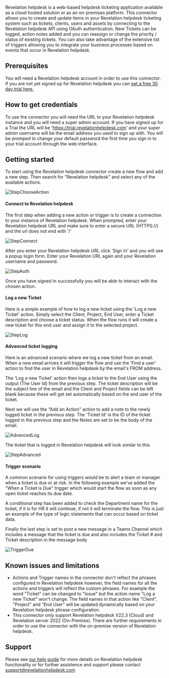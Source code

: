 Revelation helpdesk is a web-based helpdesk ticketing application available as a cloud hosted solution or as an on-premises platform. This connector allows you to create and update items in your Revelation helpdesk ticketing system such as tickets, clients, users and assets by connecting to the Revelation helpdesk API using OAuth authentication. 
New Tickets can be logged, action notes added and you can reassign or change the priority / status of existing tickets. You can also take advantage of the extensive list of triggers allowing you to integrate your business processes based on events that occur in Revelation helpdesk.


## Prerequisites

You will need a Revelation helpdesk account in order to use this connector. If you are not yet signed up for Revelation helpdesk you can [get a free 30 day trial here.](https://revelationhelpdesk.com/prime-free-trial#form)


## How to get credentials

To use the connector you will need the URL to your Revelation helpdesk instance and you will need a super admin account.
If you have signed up for a Trial the URL will be 'https://trial.revelationhelpdesk.com' and your super admin username will be the email address you used to sign up with. You will be promped to change your default password the first time you sign in to your trial account through the web interface.
  

## Getting started

To start using the Revelation helpdesk connector create a new flow and add a new step. Then search for "Revelation helpdesk" and select any of the available actions.

![StepChooseAction](https://revelationhelpdesk.com/images/api/screenshots/Step1-Choose-action.png)

#### Connect to Revelation helpdesk

The first step when adding a new action or trigger is to create a connection to your instance of Revelation helpdesk. When prompted, enter your Revelation helpdesk URL and make sure to enter a secure URL (HTTPS://) and the url does not end with '/'

![StepConnect](https://revelationhelpdesk.com/images/api/screenshots/Step1-Choose-action.png)

<p>After you enter your Revelation helpdesk URL click 'Sign In' and you will see a popup login form. Enter your Revelation URL again and your Revelation username and password.</p>

![StepAuth](https://revelationhelpdesk.com/images/api/screenshots/Auth-Combined.png)

<p>Once you have signed in successfully you will be able to interact with the chosen action.</p>

#### Log a new Ticket
<p>Here is a simple example of how to log a new ticket using the 'Log a new Ticket' action. Simply select the Client, Project, End User, enter a Ticket description and choose a ticket status. When the flow runs it will create a new ticket for this end user and assign it to the selected project.</p>

![StepLog](https://revelationhelpdesk.com/images/api/screenshots/Step5-LogATicket.png)

#### Advanced ticket logging
<p>Here is an advanced scenario where we log a new ticket from an email. When a new email arrives it will trigger the flow and use the 'Find a user' action to find the user in Revelation helpdesk by the email's FROM address. 
  
The 'Log a new Ticket' action then logs a ticket to the End User using the output (The User Id) from the previous step. The ticket description will be the subject line of the email and the Client and Project fields can be left blank because these will get set automatically based on the end user of the ticket.
  
Next we will use the "Add an Action" action to add a note to the newly logged ticket in the previous step. The 'Ticket Id' is the ID of the ticket logged in the previous step and the Notes are set to be the body of the email.</p>
![AdvancedLog](https://revelationhelpdesk.com/images/api/screenshots/Advanced-logATicket.png)

<p>The ticket that is logged in Revelation helpdesk will look similar to this</p>

![StepAdvanced](https://revelationhelpdesk.com/images/api/screenshots/Step6-Advanced.png)

#### Trigger scenario
<p>A common scenario for using triggers would be to alert a team or manager when a ticket is due or at risk. In the following example we've added the "When a Ticket is Due" trigger which would start the flow as soon as any open ticket reaches its due date.

A conditional step has been added to check the Department name for the ticket, if it is for HR it will continue, if not it will terminate the flow. This is just an example of the type of logic statements that can occur based on ticket data.

Finally the last step is set to post a new message in a Teams Channel which includes a message that the ticket is due and also includes the Ticket # and Ticket description in the message body</p>
![TriggerDue](https://revelationhelpdesk.com/images/api/screenshots/Trigger-ticket-due.png)


## Known issues and limitations

* Actions and Trigger names in the connector don't reflect the phrases configured in Revelation helpdesk however, the field names for all the actions and triggers will reflect the custom phrases. For example the word "Ticket" can be changed to "Issue" but the action name "Log a new Ticket" won't change. The field names in that action like "Client", "Project" and "End User" will be updated dynamically based on your Revelation helpdesk phrase configuration. 
* This connector only support Revelation helpdesk V22.3 (Cloud) and Revelation server 2022 (On-Premise). There are further requirements in order to use the connector with the on-premise version of Revelation helpdesk. 

## Support

Please see [our help guide](https://revelationhelpdesk.com/help/v21/cloud) for more details on Revelation helpdesk functionality or for further assistence and support please contact support@revelationhelpdesk.com

